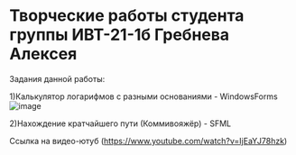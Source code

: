 # Творческие работы студента группы ИВТ-21-1б Гребнева Алексея

Задания данной работы:

1)Калькулятор логарифмов с разными основаниями - WindowsForms
![image](https://user-images.githubusercontent.com/90623727/169984732-ef2856c4-7afb-4b85-9d1e-ebf028cf46d6.png)

2)Нахождение кратчайшего пути (Коммивояжёр) - SFML

Ссылка на видео-ютуб (https://www.youtube.com/watch?v=IjEaYJ78hzk)
